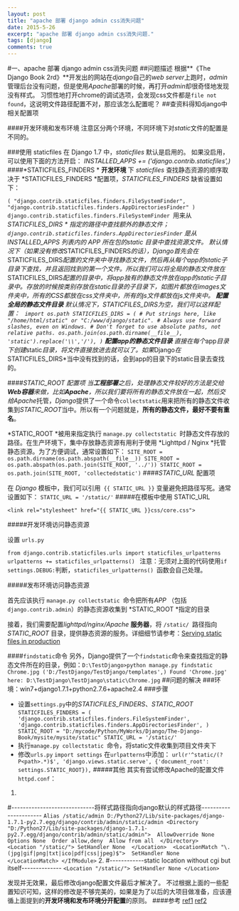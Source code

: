 ```yaml
---
layout: post
title: "apache 部署 django admin css消失问题"
date: 2015-5-26
excerpt: "apache 部署 django admin css消失问题."
tags: [django]
comments: true
---
```


#一、apache 部署 django admin css消失问题
##问题描述
根据**《The Django Book 2rd》**开发出的网站在*django*自己的*web server*上跑时，*admin*管理后台没有问题，但是使用*Apache*部署的时候，再打开*admin*却很奇怪地发现没有样式。
习惯性地打开chrome的调试选项，会发现css文件都是`file not found`，这说明文件路径配置不对，那应该怎么配置呢？
##查资料得知django中相关配置项

####开发环境和发布环境
 注意区分两个环境，不同环境下对*static*文件的配置是不同的。
 
###使用 staticfiles
在 Django 1.7 中，*staticfiles* 默认是启用的。
如果没启用，可以使用下面的方法开启：
*INSTALLED_APPS += ('django.contrib.staticfiles',)*
####*STATICFILES_FINDERS *
**开发环境** 下 *staticfiles* 查找静态资源的顺序取决于 *STATICFILES_FINDERS *配置项，*STATICFILES_FINDERS* 缺省设置如下：

`(
"django.contrib.staticfiles.finders.FileSystemFinder",
 "django.contrib.staticfiles.finders.AppDirectoriesFinder"
 ) `
`django.contrib.staticfiles.finders.FileSystemFinder `用来从*STATICFILES_DIRS * 指定的路径中查找额外的静态文件；
`django.contrib.staticfiles.finders.AppDirectoriesFinder` 是从 *INSTALLED_APPS* 列表内的 *APP *所在包的*static* 目录中查找资源文件。
默认情况下（如果没有修改*STATICFILES_FINDERS*的话），*Django*首先会在*STATICFILES_DIRS*配置的文件夹中寻找静态文件，然后再从每个app的static子目录下查找，并且返回找到的第一个文件。所以我们可以将全局的静态文件放在*STATICFILES_DIRS*配置的目录中，将app独有的静态文件放在app的static子目录中。存放的时候按类别存放在static目录的子目录下，如图片都放在images文件夹中，所有的CSS都放在css文件夹中，所有的js文件都放在js文件夹中。
**配置全局的静态文件目录**
默认情况下，*STATICFILES_DIRS*为空，我们可以这样配置：
`
import os.path
STATICFILES_DIRS = (
    # Put strings here, like "/home/html/static" or "C:/www/django/static".
    # Always use forward slashes, even on Windows.
    # Don't forget to use absolute paths, not relative paths.
    os.path.join(os.path.dirname(__file__), 'static').replace('\\','/'),
)`
**配置app的静态文件目录**
直接在每个*app*目录下创建*static*目录，将文件直接放进去就可以了。如果*Django*在*STATICFILES_DIRS*当中没有找到的话，会到app的目录下的static目录去查找的。

####*STATIC_ROOT *配置项
当**工程部署**之后，处理静态文件较好的方法是交给**Web容器**来做，比如**Apache**，所以我们要将所有的静态文件放在一起，然后交给*Apache*托管，*Django*提供了一个命令`collectstatic`用来把所有的静态文件收集到*STATIC_ROOT*当中。所以有一个问题就是，**所有的静态文件，最好不要有重名**。

*STATIC_ROOT *被用来指定执行 `manage.py collectstatic `时静态文件存放的路径。在生产环境下，集中存放静态资源有用利于使用 *Lighttpd / Nginx *托管静态资源。为了方便调试，通常设置如下：
`
SITE_ROOT = os.path.dirname(os.path.abspath(__file__))
SITE_ROOT = os.path.abspath(os.path.join(SITE_ROOT, '../'))
STATIC_ROOT = os.path.join(SITE_ROOT, 'collectedstatic')
`
####*STATIC_URL* 配置项

在 *Django* 模板中，我们可以引用` {{ STATIC_URL }}` 变量避免把路径写死。通常设置如下：
`
STATIC_URL = '/static/'
`
#####在模板中使用 STATIC_URL

`<link rel="stylesheet" href="{{ STATIC_URL }}css/core.css">`

#####开发环境访问静态资源

设置 `urls.py`

`from django.contrib.staticfiles.urls import staticfiles_urlpatterns 
 urlpatterns += staticfiles_urlpatterns()
`
注意：无须对上面的代码使用` if settings.DEBUG: `判断，`staticfiles_urlpatterns() `函数会自己处理。

#####发布环境访问静态资源

首先应该执行 `manage.py collectstatic `命令把所有*APP* （包括 `django.contrib.admin`）的静态资源收集到 *STATIC_ROOT *指定的目录

接着，我们需要配置*lighttpd/nginx/Apache* **服务器**，将 `/static/ `路径指向 *STATIC_ROOT* 目录，提供静态资源的服务。详细细节请参考：[Serving static files in production](https://docs.djangoproject.com/en/1.7/howto/static-files/#serving-static-files-in-productio)

####`findstatic`命令
另外，Django提供了一个`findstatic`命令来查找指定的静态文件所在的目录，例如：`
D:\TestDjango>python manage.py findstatic Chrome.jpg
('D:/TestDjango/TestDjango/templates',)
Found 'Chrome.jpg' here:
D:\TestDjango\TestDjango\static\Chrome.jpg
`
##问题的解决
###环境：win7+django1.7.1+python2.7.6+apache2.4
###步骤
- 设置`settings.py`中的*STATICFILES_FINDERS*、*STATIC_ROOT*
`STATICFILES_FINDERS = (
    'django.contrib.staticfiles.finders.FileSystemFinder',
    'django.contrib.staticfiles.finders.AppDirectoriesFinder',
)
STATIC_ROOT = "D:/mycode/Python/MyWorks/Django/The-Django-Book/mysite/mysite/static"
STATIC_URL = '/static/'
`
- 执行`manage.py collectstatic `命令，将static文件收集到项目文件夹下
- 修改`urls.py`
`
import settings
`
在`urlpatterns`中添加：
` url(r'^static/(?P<path>.*)$', 'django.views.static.serve', {'document_root': settings.STATIC_ROOT}),
 `
#####其他
其实有尝试修改Apache的配置文件`httpd.conf`：

1.
\#-----------------------------将样式路径指向django默认的样式路径----------------------
	`Alias /static/admin D:/Python27/Lib/site-packages/django-1.7.1-py2.7.egg/django/contrib/admin/static/admin
	<Directory "D:/Python27/Lib/site-packages/django-1.7.1-py2.7.egg/django/contrib/admin/static/admin"> 
        AllowOverride None 
        Options None 
        Order allow,deny 
        Allow from all 
    </Directory> 
    <Location "/static/">
        SetHandler None 
    </Location> 
    <LocationMatch "\.(jpg|gif|png|txt|ico|pdf|css|jpeg)$"> 
        SetHandler None 
    </LocationMatch>
</IfModule>`
2.
\#------------static location without cgi but itself--------------
`<Location "/static/">
  SetHandler None
</Location>`

发现并无效果，最后修改django配置文件最后才解决了。
不过根据上面的一些配置知识可知，这样的修改是不够完美的，如果是为了以后的大项目做准备，应该遵循上面提到的**开发环境和发布环境分开配置**的原则。
####参考
[ref1](http://m.blog.csdn.net/blog/a657941877/8953233)
[ref2](http://blog.yangyubo.com/2012/07/26/django-staticfiles/)

